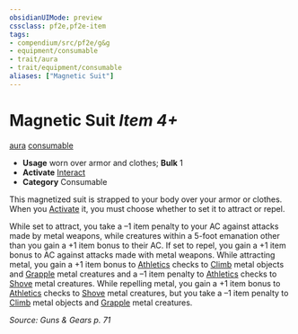 ```yaml
---
obsidianUIMode: preview
cssclass: pf2e,pf2e-item
tags:
- compendium/src/pf2e/g&g
- equipment/consumable
- trait/aura
- trait/equipment/consumable
aliases: ["Magnetic Suit"]
---
```

# Magnetic Suit *Item 4+*  
[aura](rules/traits/aura.md)  [consumable](consumable.md)  

- **Usage** worn over armor and clothes; **Bulk** 1
- **Activate** [Interact](interact.md)
- **Category** Consumable

This magnetized suit is strapped to your body over your armor or clothes. When you [Activate](activate-an-item.md) it, you must choose whether to set it to attract or repel.

While set to attract, you take a –1 item penalty to your AC against attacks made by metal weapons, while creatures within a 5-foot emanation other than you gain a +1 item bonus to their AC. If set to repel, you gain a +1 item bonus to AC against attacks made with metal weapons. While attracting metal, you gain a +1 item bonus to [Athletics](../../skills.md#Athletics) checks to [Climb](climb.md) metal objects and [Grapple](rules/actions/grapple.md) metal creatures and a –1 item penalty to [Athletics](../../skills.md#Athletics) checks to [Shove](rules/actions/shove.md) metal creatures. While repelling metal, you gain a +1 item bonus to [Athletics](../../skills.md#Athletics) checks to [Shove](rules/actions/shove.md) metal creatures, but you take a –1 item penalty to [Climb](climb.md) metal objects and [Grapple](rules/actions/grapple.md) metal creatures.

*Source: Guns & Gears p. 71*